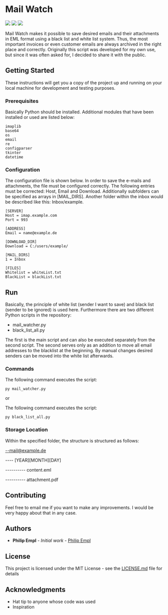 
# Mail Watch
![](https://img.shields.io/github/stars/philipempl/mail_watch) ![](https://img.shields.io/github/forks/philipempl/mail_watch) ![](https://img.shields.io/github/issues/philipempl/mail_watch) 

Mail Watch makes it possible to save desired emails and their attachments in EML format using a black list and white list system. Thus, the most important invoices or even customer emails are always archived in the right place and correctly.
Originally this script was developed for my own use, but since it was often asked for, I decided to share it with the public.

## Getting Started

These instructions will get you a copy of the project up and running on your local machine for development and testing purposes. 

### Prerequisites

Basically Python should be installed. Additional modules that have been installed or used are listed below:

```
imaplib
base64 
os
email
re
configparser
tkinter
datetime
```
### Configuration

The configuration file is shown below. In order to save the e-mails and attachments, the file must be configured correctly. 
The following entries must be corrected: Host, Email and Download.  Additionally subfolders can be specified as arrays in [MAIL_DIRS]. Another folder within the inbox would be described like this:
Inbox/example.
```
[SERVER]
Host = imap.example.com
Port = 993

[ADDRESS]
Email = name@example.de

[DOWNLOAD_DIR]
Download = C:/users/example/

[MAIL_DIRS]
1 = Inbox

[FILES]
Whitelist = whiteList.txt
BlackList = blackList.txt
```

## Run

Basically, the principle of white list (sender I want to save) and black list (sender to be ignored) is used here. Furthermore 
 there are two different Python scripts in the repository:
* mail_watcher.py 
* black_list_all.py

The first is the main script and can also be executed separately from the second script.  The second serves only as an addition to move all email addresses to the blacklist at the beginning. By manual changes desired senders can be moved into the white list afterwards. 



### Commands
The following command executes the script:
```
py mail_watcher.py
```

or

The following command executes the script:
```
py black_list_all.py
```

### Storage Location

Within the specified folder, the structure is structured as follows:

--mail@example.de

---- [YEAR][MONTH][DAY]

---------- content.eml

---------- attachment.pdf


## Contributing

Feel free to email me if you want to make any improvements. I would be very happy about that in any case.

## Authors

* **Philip Empl** - *Initial work* - [Philip Empl](https://github.com/philipempl)

## License

This project is licensed under the MIT License - see the [LICENSE.md](LICENSE.md) file for details

## Acknowledgments

* Hat tip to anyone whose code was used
* Inspiration
